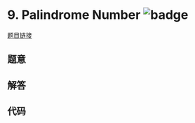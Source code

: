 # 9. Palindrome Number ![badge](https://img.shields.io/badge/-easy-green?style=flat-square)

[题目链接](https://leetcode.com/problems/palindrome-number)

## 题意

## 解答

## 代码

